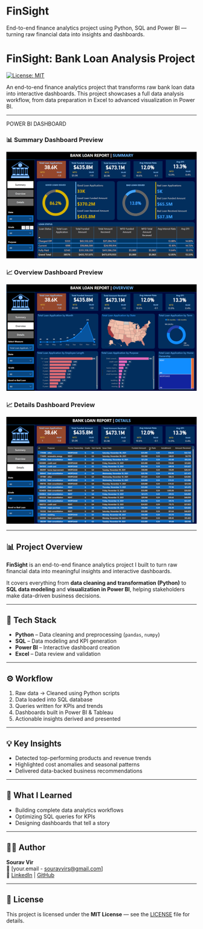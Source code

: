 # FinSight
End-to-end finance analytics project using Python, SQL and Power BI — turning raw financial data into insights and dashboards.
# FinSight: Bank Loan Analysis Project

[![License: MIT](https://img.shields.io/badge/License-MIT-yellow.svg)](https://opensource.org/licenses/MIT)

An end-to-end finance analytics project that transforms raw bank loan data into interactive dashboards. This project showcases a full data analysis workflow, from data preparation in Excel to advanced visualization in Power BI.

---
POWER BI DASHBOARD
### 📊 Summary Dashboard Preview

![Summary Dashboard](https://github.com/souravvir/FinSight/blob/main/Summary%20Dashboard%20Power%20BI.png)

### 📈 Overview Dashboard Preview

![Overview Dashboard](https://github.com/souravvir/FinSight/blob/main/Overview%20Dashboard%20Power%20BI.png)


### 📈 Details Dashboard Preview

![Overview Dashboard](https://github.com/souravvir/FinSight/blob/main/Details%20dashboard%20Power%20BI.png)

---

## 📊 Project Overview

**FinSight** is an end-to-end finance analytics project I built to turn raw financial data into meaningful insights and interactive dashboards.

It covers everything from **data cleaning and transformation (Python)** to **SQL data modeling** and **visualization in Power BI**, helping stakeholders make data-driven business decisions.

---

## 🚀 Tech Stack
- **Python** – Data cleaning and preprocessing (`pandas`, `numpy`)
- **SQL** – Data modeling and KPI generation  
- **Power BI** – Interactive dashboard creation   
- **Excel** – Data review and validation  

---

## ⚙️ Workflow
1. Raw data → Cleaned using Python scripts  
2. Data loaded into SQL database  
3. Queries written for KPIs and trends  
4. Dashboards built in Power BI & Tableau  
5. Actionable insights derived and presented
   


---

## 💡 Key Insights
- Detected top-performing products and revenue trends  
- Highlighted cost anomalies and seasonal patterns  
- Delivered data-backed business recommendations  

---

## 🧠 What I Learned
- Building complete data analytics workflows  
- Optimizing SQL queries for KPIs  
- Designing dashboards that tell a story  

---

## 🧑‍💻 Author
**Sourav Vir**  
📧 [your.email - souravvirs@gmail.com]  
🔗 [LinkedIn](https://www.linkedin.com/in/souravvir/) | [GitHub](https://github.com/souravvir)

---

## 🪪 License
This project is licensed under the **MIT License** — see the [LICENSE](LICENSE) file for details.

